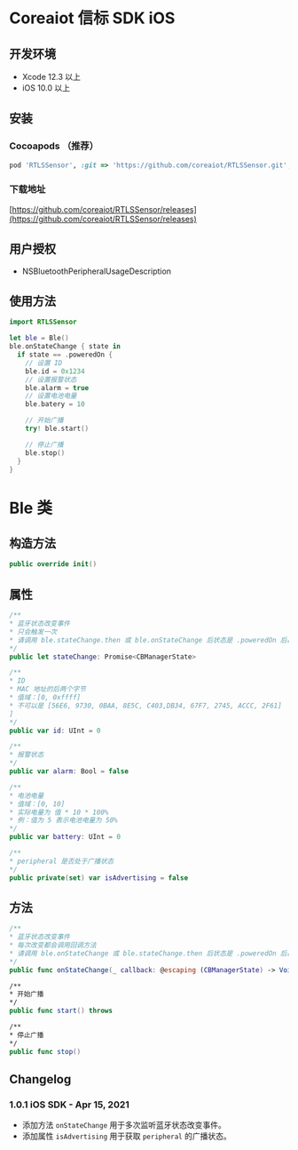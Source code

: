 # Coreaiot 信标 SDK iOS
## 开发环境
- Xcode 12.3 以上
- iOS 10.0 以上

## 安装

### Cocoapods （推荐）
```ruby
pod 'RTLSSensor', :git => 'https://github.com/coreaiot/RTLSSensor.git', :tag => '1.0.0'
```

### 下载地址
[https://github.com/coreaiot/RTLSSensor/releases](https://github.com/coreaiot/RTLSSensor/releases)

## 用户授权
- NSBluetoothPeripheralUsageDescription
## 使用方法
```swift
import RTLSSensor

let ble = Ble()
ble.onStateChange { state in
  if state == .poweredOn {
    // 设置 ID
    ble.id = 0x1234
    // 设置报警状态
    ble.alarm = true
    // 设置电池电量
    ble.batery = 10

    // 开始广播
    try! ble.start()

    // 停止广播
    ble.stop()
  }
}
```

# Ble 类
## 构造方法
```swift
public override init()
```
## 属性
```swift
/**
* 蓝牙状态改变事件
* 只会触发一次
* 请调用 ble.stateChange.then 或 ble.onStateChange 后状态是 .poweredOn 后再使用 start 或 stop 方法
*/
public let stateChange: Promise<CBManagerState>

/**
* ID
* MAC 地址的后两个字节
* 值域：[0, 0xffff]
* 不可以是 [56E6, 9730, 0BAA, 8E5C, C403,DB34, 67F7, 2745, ACCC, 2F61]
]
*/
public var id: UInt = 0

/**
* 报警状态
*/
public var alarm: Bool = false

/**
* 电池电量
* 值域：[0, 10]
* 实际电量为 值 * 10 * 100%
* 例：值为 5 表示电池电量为 50%
*/
public var battery: UInt = 0

/**
* peripheral 是否处于广播状态
*/
public private(set) var isAdvertising = false
```

## 方法
```swift
/**
* 蓝牙状态改变事件
* 每次改变都会调用回调方法
* 请调用 ble.onStateChange 或 ble.stateChange.then 后状态是 .poweredOn 后再使用 start 或 stop 方法
*/
public func onStateChange(_ callback: @escaping (CBManagerState) -> Void)

/**
* 开始广播
*/
public func start() throws

/**
* 停止广播
*/
public func stop()
```

## Changelog
### 1.0.1 iOS SDK - Apr 15, 2021
- 添加方法 `onStateChange` 用于多次监听蓝牙状态改变事件。
- 添加属性 `isAdvertising` 用于获取 `peripheral` 的广播状态。